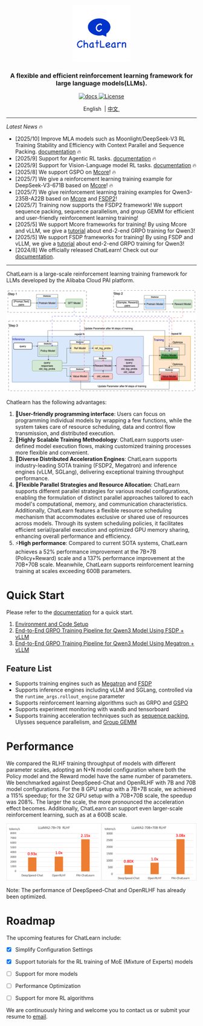 <p align="center">
  <picture>
    <img alt="ChatLearn" src="docs/images/logo.jpg" width=30%>
  </picture>
</p>

<h3 align="center">
A flexible and efficient reinforcement learning framework for large language models(LLMs).  
</h3>

<p align="center">
  <a href="https://chatlearn.readthedocs.io/en/latest/">
    <img src="https://img.shields.io/badge/docs-latest-brightgreen.svg" alt="docs">
  </a>
  <a href="https://github.com/alibaba/ChatLearn/blob/main/LICENSE">
    <img src="https://img.shields.io/badge/License-Apache%202.0-blue.svg" alt="License">
  </a>
</p>

<p align="center">
        &nbspEnglish&nbsp |  <a href="README_CN.md"> 中文 </a>&nbsp
</p>


---

*Latest News* 🔥
- [2025/10] Improve MLA models such as Moonlight/DeepSeek-V3 RL Training Stability and Efficiency with Context Parallel and Sequence Packing. [documentation](https://github.com/alibaba/ChatLearn/blob/main/docs/en/tutorial/tutorial_grpo_mcore_moonlight_and_deepseek.md) 🔥
- [2025/9] Support for Agentic RL tasks. [documentation](https://github.com/alibaba/ChatLearn/blob/main/docs/en/tutorial/tutorial_grpo_fsdp_sglang_agent.md) 🔥
- [2025/9] Support for Vision-Language model RL tasks. [documentation](https://github.com/alibaba/ChatLearn/blob/main/docs/en/tutorial/tutorial_grpo_fsdp_qwenvl.md) 🔥
- [2025/8] We support GSPO on [Mcore](scripts/mcore_vllm/train_mcore_vllm_qwen3_30b_gspo.sh)! 🔥
- [2025/7] We give a reinforcement learning training example for DeepSeek-V3-671B based on [Mcore](scripts/mcore_vllm/train_mcore_vllm_deepseek_v3_671b_grpo.sh)! 🔥
- [2025/7] We give reinforcement learning training examples for Qwen3-235B-A22B based on [Mcore](scripts/mcore_vllm/train_mcore_vllm_qwen3_235b_grpo.sh) and [FSDP2](scripts/fsdp_vllm/train_fsdp_vllm_qwen3_235b_a22b_grpo.sh)!
- [2025/7] Training now supports the FSDP2 framework! We support sequence packing, sequence parallelism, and group GEMM for efficient and user-friendly reinforcement learning training!
- [2025/5] We support Mcore frameworks for training! By using Mcore and vLLM, we give a [tutorial](docs/en/tutorial/tutorial_grpo_mcore.md) about end-2-end GRPO training for Qwen3!
- [2025/5] We support FSDP frameworks for training! By using FSDP and vLLM, we give a [tutorial](docs/en/tutorial/tutorial_grpo_fsdp.md) about end-2-end GRPO training for Qwen3!
- [2024/8] We officially released ChatLearn! Check out our [documentation](docs/en/chatlearn.md).

---

ChatLearn is a large-scale reinforcement learning training framework for LLMs developed by the Alibaba Cloud PAI platform.

![RLHF Flow](docs/images/rlhf.png)

Chatlearn has the following advantages:
1. 🚀**User-friendly programming interface**: Users can focus on programming individual models by wrapping a few functions, while the system takes care of resource scheduling, data and control flow transmission, and distributed execution.
2. 🔧**Highly Scalable Training Methodology**: ChatLearn supports user-defined model execution flows, making customized training processes more flexible and convenient.
3. 🔄**Diverse Distributed Acceleration Engines**: ChatLearn supports industry-leading SOTA training (FSDP2, Megatron) and inference engines (vLLM, SGLang), delivering exceptional training throughput performance.
4. 🎯**Flexible Parallel Strategies and Resource Allocation**: ChatLearn supports different parallel strategies for various model configurations, enabling the formulation of distinct parallel approaches tailored to each model's computational, memory, and communication characteristics. Additionally, ChatLearn features a flexible resource scheduling mechanism that accommodates exclusive or shared use of resources across models. Through its system scheduling policies, it facilitates efficient serial/parallel execution and optimized GPU memory sharing, enhancing overall performance and efficiency.
5. ⚡**High performance**: Compared to current SOTA systems, ChatLearn achieves a 52% performance improvement at the 7B+7B (Policy+Reward) scale and a 137% performance improvement at the 70B+70B scale. Meanwhile, ChatLearn supports reinforcement learning training at scales exceeding 600B parameters.

# Quick Start

Please refer to the [documentation](https://chatlearn.readthedocs.io/zh-cn/latest/) for a quick start.

1. [Environment and Code Setup](docs/en/installation.md)  
2. [End-to-End GRPO Training Pipeline for Qwen3 Model Using FSDP + vLLM](docs/en/tutorial/tutorial_grpo_fsdp.md)  
3. [End-to-End GRPO Training Pipeline for Qwen3 Model Using Megatron + vLLM](docs/en/tutorial/tutorial_grpo_mcore.md)

## Feature List

- Supports training engines such as [Megatron](https://github.com/alibaba/ChatLearn/blob/main/scripts/train_mcore_vllm_qwen3_8b_grpo.sh) and [FSDP](https://github.com/alibaba/ChatLearn/blob/main/scripts/train_fsdp_vllm_qwen3_8b_grpo.sh)
- Supports inference engines including vLLM and SGLang, controlled via the `runtime_args.rollout_engine` parameter
- Supports reinforcement learning algorithms such as GRPO and [GSPO](https://github.com/alibaba/ChatLearn/blob/main/scripts/train_mcore_vllm_qwen3_30b_gspo.sh)
- Supports experiment monitoring with wandb and tensorboard
- Supports training acceleration techniques such as [sequence packing](https://github.com/alibaba/ChatLearn/blob/main/scripts/train_fsdp_vllm_qwen3_8b_grpo.sh), Ulysses sequence parallelism, and [Group GEMM](https://github.com/alibaba/ChatLearn/blob/main/scripts/train_fsdp_vllm_qwen3_30b_a3b_grpo.sh)

# Performance

We compared the RLHF training throughput of models with different parameter scales, adopting an N+N model configuration where both the Policy model and the Reward model have the same number of parameters. We benchmarked against DeepSpeed-Chat and OpenRLHF with 7B and 70B model configurations. For the 8 GPU setup with a 7B+7B scale, we achieved a 115% speedup; for the 32 GPU setup with a 70B+70B scale, the speedup was 208%. The larger the scale, the more pronounced the acceleration effect becomes. Additionally, ChatLearn can support even larger-scale reinforcement learning, such as at a 600B scale.

![Compare Performance](docs/images/perf.png)

Note: The performance of DeepSpeed-Chat and OpenRLHF has already been optimized.

# Roadmap

The upcoming features for ChatLearn include:
- [x] Simplify Configuration Settings
- [x] Support tutorials for the RL training of MoE (Mixture of Experts) models
- [ ] Support for more models
- [ ] Performance Optimization
- [ ] Support for more RL algorithms


We are continuously hiring and welcome you to contact us or submit your resume to [email](mailto:huangjun.hj@alibaba-inc.com).